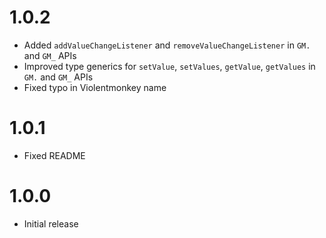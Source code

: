 # 1.0.2

- Added `addValueChangeListener` and `removeValueChangeListener` in `GM.` and `GM_` APIs
- Improved type generics for `setValue`, `setValues`, `getValue`, `getValues` in `GM.` and `GM_` APIs
- Fixed typo in Violentmonkey name

# 1.0.1

- Fixed README

# 1.0.0

- Initial release
